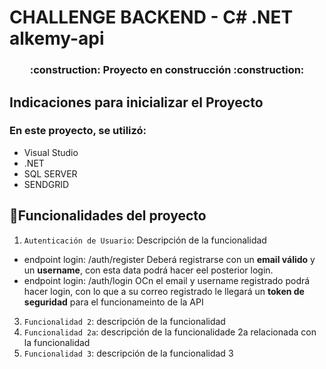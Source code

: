 # CHALLENGE BACKEND - C# .NET alkemy-api
<h3 align="center">
:construction: Proyecto en construcción :construction:
</h3>

## Indicaciones para inicializar el Proyecto
### En este proyecto, se utilizó:
 - Visual Studio
 - .NET
 - SQL SERVER
 - SENDGRID
 
## :hammer:Funcionalidades del proyecto

1. `Autenticación de Usuario`: Descripción de la funcionalidad 
 - endpoint login: /auth/register
   Deberá registrarse con un **email válido** y un **username**, con esta data podrá hacer eel posterior login.
  - endpoint login: /auth/login
   OCn el email y username registrado podrá hacer login, con lo que a su correo registrado le llegará un **token de seguridad** para el funcionameinto de la API
3. `Funcionalidad 2`: descripción de la funcionalidad 
4.  `Funcionalidad 2a`: descripción de la funcionalidade 2a relacionada con la funcionalidad 
5.  `Funcionalidad 3`: descripción de la funcionalidad 3
